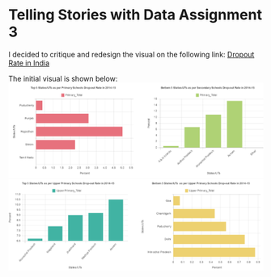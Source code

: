 # Telling Stories with Data Assignment 3

I decided to critique and redesign the visual on the following link: [Dropout Rate in India](https://data.gov.in/major-indicator/drop-out-rate)

The initial visual is shown below:
![Img1](/Images/img1.png)
![Img2](/Images/img2.png)
